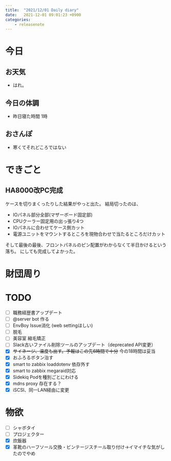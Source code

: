 ```yaml
---
title:  "2021/12/01 Daily diary"
date:   2021-12-01 09:01:23 +0900
categories:
	- releasenote
---
```

# 今日

## お天気

* はれ。

## 今日の体調

* 昨日寝た時間 1時

## おさんぽ

* 寒くてそれどころではない

# できごと

## HA8000改PC完成

ケースを切りまくったりした結果がやっと出た。
結局切ったのは、
* IOパネル部分全部(マザーボード固定部)
* CPUクーラー固定用の出っ張り4つ
* IOパネルに合わせてケース側カット
* 電源ユニットをマウントするところを現物合わせで当たるところだけカット

そして最後の最後、フロントパネルのピン配置がわからなくて半日かけるという落ち。
にしても完成してよかった。

# 財団周り


# TODO 

- [ ] 職務経歴書アップデート
- [ ] @server bot 作る
- [ ] EnvBoy Issue消化 (web settingほしい)
- [ ] 脱毛
- [ ] 美容室 縮毛矯正
- [ ] Slack古いファイル削除ツールのアップデート（deprecated API変更）
- [x] ~~サイネージ、温度も出す。予報はこの先6時間で十分~~ 今の18時間は妥当
- [x] おふろるボタン治す
- [x] smart to zabbix loaddotenv 依存外す
- [x] smart to zabbix megaraid対応
- [x] Sidekiq Podを種別ごとにわける
- [x] mdns proxy 存在する？
- [x] iSCSI、同一LAN経由に変更

# 物欲

- [ ] シャボタイ
- [ ] プロジェクター
- [x] 炊飯器
- [x] 革靴のハーフソール交換・ビンテージスチール取り付け→イマイチな気がしたのでやめ
